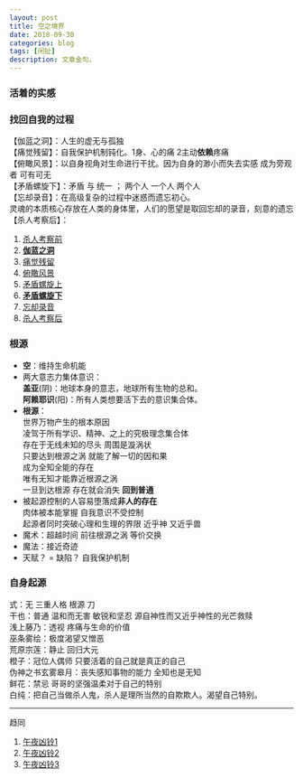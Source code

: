 ```yaml
---
layout: post
title: 空之境界
date: 2018-09-30
categories: blog
tags: [闲扯]
description: 文章金句。
---
```


### 活着的实感
### 找回自我的过程
【伽蓝之洞】：人生的虚无与孤独 <br>
【痛觉残留】：自我保护机制钝化。1身、心的痛 2主动**依赖**疼痛<br>
【俯瞰风景】：以自身视角对生命进行干扰。因为自身的渺小而失去实感 成为旁观者 可有可无<br>
【矛盾螺旋下】：矛盾 与 统一 ； 两个人 一个人 两个人<br>
【忘却录音】：在高级复杂的过程中迷惑而遗忘初心。<br>
灵魂的本质核心存放在人类的身体里，人们的愿望是取回忘却的录音，刻意的遗忘<br>
【杀人考察后】：


1. [杀人考察前](https://www.bilibili.com/video/av26841126)
1. [**伽蓝之洞**](https://www.bilibili.com/video/av27769427)
1. [痛觉残留](https://www.bilibili.com/video/av28526737)
1. [俯瞰风景](https://www.bilibili.com/video/av29173261)
1. [矛盾螺旋上](https://www.bilibili.com/video/av30098944)
1. [**矛盾螺旋下**](https://www.bilibili.com/video/av30957377)
1. [忘却录音](https://www.bilibili.com/video/av31579575)
1. [杀人考察后](https://www.bilibili.com/video/av32576715)


### 根源
- **空**：维持生命机能
- 两大意志力集体意识：<br>
**盖亚**(阴)：地球本身的意志，地球所有生物的总和。<br>
**阿赖耶识**(阳)：所有人类想要活下去的意识集合体。
- **根源**：<br>
世界万物产生的根本原因 <br>
凌驾于所有学识、精神、之上的究极理念集合体<br>
存在于无线未知的尽头 周围是漩涡状 <br>
只要达到根源之涡 就能了解一切的因和果<br>
成为全知全能的存在<br>
唯有无知才能靠近根源之涡<br>
一旦到达根源 存在就会消失 **回到普通**
- 被起源控制的人容易堕落成**非人的存在**<br>
肉体被本能掌握 自我意识不受控制<br>
起源者同时突破心理和生理的界限 近乎神 又近乎兽
- 魔术：超越时间 前往根源之涡 等价交换<br>
- 魔法：接近奇迹 <br>
- 天赋？ = 缺陷？ 自我保护机制


### 自身起源
式：无 三重人格 根源 刀<br>
干也：普通 温和而无害 敏锐和坚忍 源自神性而又近乎神性的光芒救赎<br>
浅上藤乃：透视 疼痛与生命的价值<br>
巫条雾绘：极度渴望又憎恶<br>
荒原宗莲：静止 回归大元<br>
橙子：冠位人偶师 只要活着的自己就是真正的自己<br>
伪神之书玄雾皋月：丧失感知事物的能力 全知也是无知<br>
鲜花：禁忌 哥哥的坚强温柔对于自己的特别<br>
白纯：把自己当做杀人鬼，杀人是理所当然的自欺欺人。渴望自己特别。


----

趋同
1. [午夜凶铃1](https://www.bilibili.com/video/av32601343)
1. [午夜凶铃2](https://www.bilibili.com/video/av32666690)
1. [午夜凶铃3](https://www.bilibili.com/video/av32724539)
